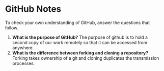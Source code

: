 # GitHub Notes

To check your own understanding of GitHub, answer the questions that follow.

1. **What is the purpose of GitHub?** The purpose of github is to hold a second copy of our work remotely so that it can be accessed from anywhere.
1. **What is the difference between forking and cloning a repository?** Forking takes ownership of a git and cloning duplicates the transmission processes.